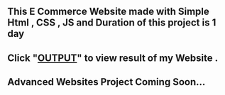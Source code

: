 ## This E Commerce Website made with Simple Html , CSS , JS and Duration of this project is 1 day

## Click "[OUTPUT](https://phenomenalajay.github.io/E-Commerce-Websites/)" to view result of my Website .

## Advanced Websites Project Coming Soon...
